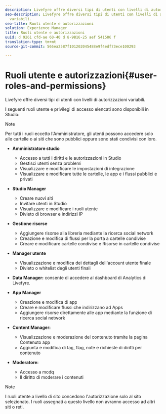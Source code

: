 ```yaml
---
description: Livefyre offre diversi tipi di utenti con livelli di autorizzazioni variabili.
seo-description: Livefyre offre diversi tipi di utenti con livelli di autorizzazioni
  variabili.
seo-title: Ruoli utente e autorizzazioni
solution: Experience Manager
title: Ruoli utente e autorizzazioni
uuid: d 9261 cfd-ae 60-40 d 8-9816-25 aef 541506 f
translation-type: tm+mt
source-git-commit: 566ea2587f101202045488e9f4edf73ece100293

---
```



# Ruoli utente e autorizzazioni{#user-roles-and-permissions}

Livefyre offre diversi tipi di utenti con livelli di autorizzazioni variabili.

I seguenti ruoli utente e privilegi di accesso elencati sono disponibili in Studio:

>[!NOTE]
>
>Per tutti i ruoli eccetto l'Amministratore, gli utenti possono accedere solo alle cartelle o ai siti che sono pubblici oppure sono stati condivisi con loro.

* **Amministratore studio**
   * Accesso a tutti i diritti e le autorizzazioni in Studio
   * Gestisci utenti senza problemi
   * Visualizzare e modificare le impostazioni di integrazione
   * Visualizzare e modificare tutte le cartelle, le app e i flussi pubblici e privati

* **Studio Manager**
   * Creare nuovi siti
   * Invitare utenti in Studio
   * Visualizzare e modificare i ruoli utente
   * Divieto di browser e indirizzi IP

* **Gestione risorse**
   * Aggiungere risorse alla libreria mediante la ricerca social network
   * Creazione e modifica di flussi per la porta a cartelle condivise
   * Creare e modificare cartelle condivise e Risorse in cartelle condivise

* **Manager utente**
   * Visualizzazione e modifica dei dettagli dell'account utente finale
   * Divieto o whitelist degli utenti finali

* **Data Manager:** consente di accedere al dashboard di Analytics di Livefyre.
* **App Manager**
   * Creazione e modifica di app
   * Creare e modificare flussi che indirizzano ad Apps
   * Aggiungere risorse direttamente alle app mediante la funzione di ricerca social network

* **Content Manager:**
   * Visualizzazione e moderazione del contenuto tramite la pagina Contenuto app
   * Aggiunta e modifica di tag, flag, note e richieste di diritti per contenuto

* **Moderatore:**
   * Accesso a modq
   * Il diritto di moderare i contenuti

>[!NOTE]
>
>I ruoli utente a livello di sito concedono l'autorizzazione solo al sito selezionato. I ruoli assegnati a questo livello non avranno accesso ad altri siti o reti.

